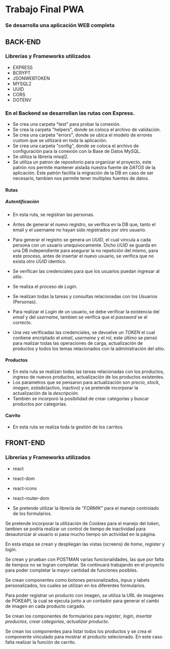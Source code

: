 # Trabajo Final PWA

### Se desarrolla una aplicación WEB completa

## BACK-END

### Librerías y Frameworks utilizados

- EXPRESS
- BCRYPT
- JSONWEBTOKEN
- MYSQL2
- UUID
- CORS
- DOTENV

### En el Backend se desarrollan las rutas con Express.

- Se crea una carpeta "test" para probar la conexión.
- Se crea la carpeta "helpers", donde se coloca el archivo de validación.
- Se crea una carpeta "errors", donde se ubica el modelo de errores custom que se utilizará en toda la aplicación.
- Se crea una carpeta "config", donde se coloca el archivo de configuración para la conexión con la Base de Datos MySQL.
- Se utiliza la librería misql2.
- Se utiliza un patron de repositorio para organizar el proyecto, este patrón nos permite mantener aislada nuestra fuente de _DATOS_ de la aplicación. Este patrón facilita la migración de la DB en caso de ser necesario, tambien nos permite tener multiples fuentes de datos.

#### Rutas

##### Autentificación

- En esta ruta, se registran las personas.
- Antes de generar el nuevo registro, se verifica en la DB que, tanto el email y el username no hayan sido registrados por otro usuario.
- Para generar el registro se genera un _UUID_, el cual vincula a cada persona con un usuario unequivocamente. Dicho _UUID_ se guarda en una DB independiente para asegurar la no repetición del mismo, para este proceso, antes de insertar el nuevo usuario, se verifica que no exista otro _UUID_ identico.
- Se verifican las credenciales para que los usuarios puedan ingresar al sitio.
- Se realiza el proceso de _Login_.
- Se realizan todas la tareas y consultas relacionadas con los Usuarios (Personas).

- Para realizar el _Login_ de un usuario, se debe verificar la existencia del _email_ y del _username_, tambien se verifica que el _password_ se el correcto.
- Una vez verificadas las credenciales, se devuelve un _*TOKEN*_ el cual contiene encriptado el _email_, _username_ y el _rol_, este último se pensó para realizar todas las operaciones de carga, actualización de productos y todos los temas relacionados con la administración del sitio.

#### Productos

- En esta ruta se realizan todas las tareas relacionadas con los productos, ingreso de nuevos productos, actualización de los productos existentes.
- Los parametros que se pensaron para actualización son _precio_, _stock_, _imagen_, _estado_(activo, inactivo) y se pretende incorporar la actualización de la _descripción_.
- También se incorporó la posibilidad de crear categorías y buscar productos por categorias.

#### Carrito

- En esta ruta se realiza toda la gestión de los carritos.

## FRONT-END

### Librerías y Frameworks utilizados

- react
- react-dom
- react-icons
- react-router-dom

- Se pretende utilizar la librería de _"FORMIK"_ para el manejo controlado de los formularios.

Se pretende incorporar la utilización de Cookies para el manejo del _token_, tambien se podría realizar un control de tiempo de inactividad para desautorizar al usuario si pasa mucho tiempo sin actividad en la página.

En esta etapa se crean y despliegan las vistas (screens) de _home_, _register_ y _login_.

Se crean y prueban con POSTMAN varias funcionalidades, las que por falta de tiempos no se logran completar.
Se continuará trabajando en el proyecto para poder completar la mayor cantidad de funciones posibles.

Se crean componentes como botones personalizados, inpus y labels personalizados, los cuales se utilizan en los diferentes formularios.

Para poder registrar un producto con imagen, se utiliza la URL de imagenes de POKEAPI, la cual se ejecuta junto a un contador para generar el cambi de imagen en cada producto cargado.

Se crean los componentes de formularios para _register_, _login_, _insertar productos_, _crear categorias_, _actualizar producto_.

Se crean los componentes para listar todos los productos y se crea el componente vinculado para mostrar el producto selecionado. En este caso falta realizar la función de carrito.
